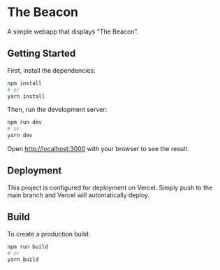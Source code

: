 # The Beacon

A simple webapp that displays "The Beacon".

## Getting Started

First, install the dependencies:

```bash
npm install
# or
yarn install
```

Then, run the development server:

```bash
npm run dev
# or
yarn dev
```

Open [http://localhost:3000](http://localhost:3000) with your browser to see the result.

## Deployment

This project is configured for deployment on Vercel. Simply push to the main branch and Vercel will automatically deploy.

## Build

To create a production build:

```bash
npm run build
# or
yarn build
```
